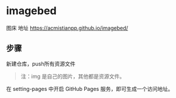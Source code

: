 # imagebed
图床
地址 https://acmistianpp.github.io/imagebed/

## 步骤
新建仓库，push所有资源文件
> 注：img 是自己的图片，其他都是资源文件。

在 setting-pages 中开启 GitHub Pages 服务，即可生成一个访问地址。

